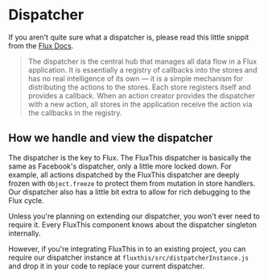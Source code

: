 # Dispatcher

If you aren't quite sure what a dispatcher is, please
read this little snippit from the [Flux Docs](http://facebook.github.io/flux/docs/overview.html#a-single-dispatcher).

>The dispatcher is the central hub that manages all data flow in a Flux
application. It is essentially a registry of callbacks into the stores and
has no real intelligence of its own — it is a simple mechanism for distributing
the actions to the stores. Each store registers itself and provides a callback.
When an action creator provides the dispatcher with a new action, all stores
in the application receive the action via the callbacks in the registry.

## How we handle and view the dispatcher

The dispatcher is the key to Flux. The FluxThis dispatcher is basically the same
as Facebook's dispatcher, only a little more locked down. For example, all
actions dispatched by the FluxThis dispatcher are deeply frozen with
`Object.freeze` to protect them from mutation in store handlers. Our dispatcher
also has a little bit extra to allow for rich debugging to the Flux cycle.

Unless you're planning on extending our dispatcher, you won't ever need to
require it. Every FluxThis component knows about the dispatcher singleton
internally.

However, if you're integrating FluxThis in to an existing project, you can
require our dispatcher instance at `fluxthis/src/distpatcherInstance.js` and
drop it in your code to replace your current dispatcher.
